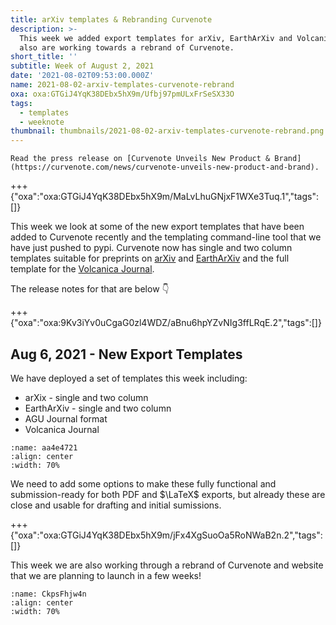 ```yaml
---
title: arXiv templates & Rebranding Curvenote
description: >-
  This week we added export templates for arXiv, EarthArXiv and Volcanica, we
  also are working towards a rebrand of Curvenote.
short_title: ''
subtitle: Week of August 2, 2021
date: '2021-08-02T09:53:00.000Z'
name: 2021-08-02-arxiv-templates-curvenote-rebrand
oxa: oxa:GTGiJ4YqK38DEbx5hX9m/Ufbj97pmULxFrSeSX33O
tags:
  - templates
  - weeknote
thumbnail: thumbnails/2021-08-02-arxiv-templates-curvenote-rebrand.png
---
```


```{note} Press Release
Read the press release on [Curvenote Unveils New Product & Brand](https://curvenote.com/news/curvenote-unveils-new-product-and-brand).
```

+++ {"oxa":"oxa:GTGiJ4YqK38DEbx5hX9m/MaLvLhuGNjxF1WXe3Tuq.1","tags":[]}

This week we look at some of the new export templates that have been added to Curvenote recently and the templating command-line tool that we have just pushed to pypi. Curvenote now has single and two column templates suitable for preprints on [arXiv](https://arxiv.org/) and [EarthArXiv](https://eartharxiv.org/) and the full template for the [Volcanica Journal](http://www.jvolcanica.org/ojs/index.php/volcanica).

The release notes for that are below 👇

+++ {"oxa":"oxa:9Kv3iYv0uCgaG0zl4WDZ/aBnu6hpYZvNIg3ffLRqE.2","tags":[]}

## Aug 6, 2021 - New Export Templates

We have deployed a set of templates this week including:

- arXix - single and two column
- EarthArXiv - single and two column
- AGU Journal format
- Volcanica Journal

```{figure} images/9Kv3iYv0uCgaG0zl4WDZ-ju3RyLSzP5hF3JsWTK7X-v1.gif
:name: aa4e4721
:align: center
:width: 70%
```

We need to add some options to make these fully functional and submission-ready for both PDF and $\LaTeX$ exports, but already these are close and usable for drafting and initial sumissions.

+++ {"oxa":"oxa:GTGiJ4YqK38DEbx5hX9m/jFx4XgSuoOa5RoNWaB2n.2","tags":[]}

This week we are also working through a rebrand of Curvenote and website that we are planning to launch in a few weeks!

```{figure} images/GTGiJ4YqK38DEbx5hX9m-7SVaQgaEQmn4Vj4EAILO-v1.png
:name: CkpsFhjw4n
:align: center
:width: 70%
```
